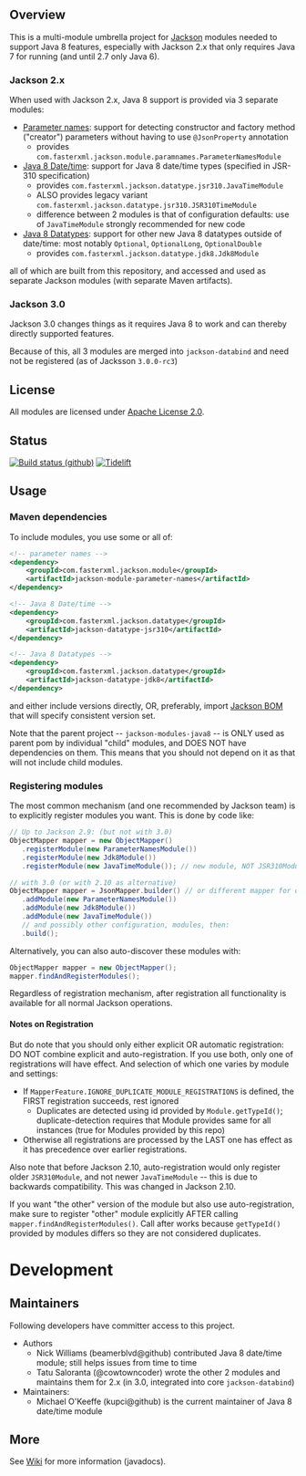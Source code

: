 ## Overview

This is a multi-module umbrella project for [Jackson](../../../jackson)
modules needed to support Java 8 features, especially with Jackson 2.x that only
requires Java 7 for running (and until 2.7 only Java 6).

### Jackson 2.x

When used with Jackson 2.x, Java 8 support is provided via 3 separate modules:

* [Parameter names](parameter-names/): support for detecting constructor and factory method ("creator") parameters without having to use `@JsonProperty` annotation
    * provides `com.fasterxml.jackson.module.paramnames.ParameterNamesModule`
* [Java 8 Date/time](datetime/): support for Java 8 date/time types (specified in JSR-310 specification)
    * provides `com.fasterxml.jackson.datatype.jsr310.JavaTimeModule`
    * ALSO provides legacy variant `com.fasterxml.jackson.datatype.jsr310.JSR310TimeModule`
    * difference between 2 modules is that of configuration defaults: use of `JavaTimeModule` strongly recommended for new code
* [Java 8 Datatypes](datatypes/): support for other new Java 8 datatypes outside of date/time: most notably `Optional`, `OptionalLong`, `OptionalDouble`
    * provides `com.fasterxml.jackson.datatype.jdk8.Jdk8Module`

all of which are built from this repository, and accessed and used as separate Jackson modules
(with separate Maven artifacts).

### Jackson 3.0

Jackson 3.0 changes things as it requires Java 8 to work and can thereby directly supported features.

Because of this, all 3 modules are merged into `jackson-databind`
and need not be registered (as of Jacksson `3.0.0-rc3`)

## License

All modules are licensed under [Apache License 2.0](http://www.apache.org/licenses/LICENSE-2.0.txt).

## Status

[![Build status (github)](https://github.com/FasterXML/jackson-databind/actions/workflows/main.yml/badge.svg)](https://github.com/FasterXML/jackson-databind/actions/workflows/main.yml)
[![Tidelift](https://tidelift.com/badges/package/maven/com.fasterxml.jackson.datatype:jackson-datatype-jsr310)](https://tidelift.com/subscription/pkg/maven-com-fasterxml-jackson-datatype-jackson-datatype-jsr310?utm_source=maven-com-fasterxml-jackson-datatype-jackson-datatype-jsr310&utm_medium=referral&utm_campaign=readme)

## Usage

### Maven dependencies

To include modules, you use some or all of:

```xml
<!-- parameter names -->
<dependency>
    <groupId>com.fasterxml.jackson.module</groupId>
    <artifactId>jackson-module-parameter-names</artifactId>
</dependency>

<!-- Java 8 Date/time -->
<dependency>
    <groupId>com.fasterxml.jackson.datatype</groupId>
    <artifactId>jackson-datatype-jsr310</artifactId>
</dependency>

<!-- Java 8 Datatypes -->
<dependency>
    <groupId>com.fasterxml.jackson.datatype</groupId>
    <artifactId>jackson-datatype-jdk8</artifactId>
</dependency>
```

and either include versions directly, OR, preferably, import
[Jackson BOM](../../../jackson-bom) that will specify consistent version set.

Note that the parent project -- `jackson-modules-java8` -- is ONLY used as parent pom by
individual "child" modules, and DOES NOT have dependencies on them. This means that you should not depend on it
as that will not include child modules.

### Registering modules

The most common mechanism (and one recommended by Jackson team) is to explicitly register modules you want.
This is done by code like:

```java
// Up to Jackson 2.9: (but not with 3.0)
ObjectMapper mapper = new ObjectMapper()
   .registerModule(new ParameterNamesModule())
   .registerModule(new Jdk8Module())
   .registerModule(new JavaTimeModule()); // new module, NOT JSR310Module

// with 3.0 (or with 2.10 as alternative)
ObjectMapper mapper = JsonMapper.builder() // or different mapper for other format
   .addModule(new ParameterNamesModule())
   .addModule(new Jdk8Module())
   .addModule(new JavaTimeModule())
   // and possibly other configuration, modules, then:
   .build();
```

Alternatively, you can also auto-discover these modules with:

```java
ObjectMapper mapper = new ObjectMapper();
mapper.findAndRegisterModules();
```
Regardless of registration mechanism, after registration all functionality is available for all normal Jackson operations.

#### Notes on Registration

But do note that you should only either explicit OR automatic registration: DO NOT combine explicit
and auto-registration. If you use both, only one of registrations will have effect.
And selection of which one varies by module and settings:

* If `MapperFeature.IGNORE_DUPLICATE_MODULE_REGISTRATIONS` is defined, the FIRST registration succeeds, rest ignored
    * Duplicates are detected using id provided by `Module.getTypeId()`; duplicate-detection requires that Module provides same for all instances (true for Modules provided by this repo)
* Otherwise all registrations are processed by the LAST one has effect as it has precedence over earlier registrations.

Also note that before Jackson 2.10, auto-registration would only register older `JSR310Module`, and not newer
`JavaTimeModule` -- this is due to backwards compatibility. This was changed in Jackson 2.10.

If you want "the other" version of the module but also use auto-registration, make sure to
register "other" module explicitly AFTER calling `mapper.findAndRegisterModules()`.
Call after works because `getTypeId()` provided by modules differs so they are not considered duplicates.

# Development

## Maintainers

Following developers have committer access to this project.

* Authors
    * Nick Williams (beamerblvd@github) contributed Java 8 date/time module; still helps issues from time to time
    * Tatu Saloranta (@cowtowncoder) wrote the other 2 modules and maintains them for 2.x (in 3.0, integrated into core `jackson-databind`)
* Maintainers:
    * Michael O'Keeffe (kupci@github) is the current maintainer of Java 8 date/time module   

## More

See [Wiki](../../wiki) for more information (javadocs).
